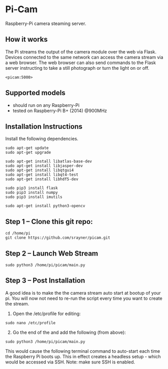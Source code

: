 # Pi-Cam

Raspberry-Pi camera steaming server.

## How it works
The Pi streams the output of the camera module over
the web via Flask. Devices connected to the same
network can access the camera stream via a web browser.
The web browser can also send commands to the Flask server
instructing to take a still photograph or turn the light
on or off.

```
<picam:5000>
```

## Supported models

* should run on any Raspberry-Pi
* tested on Raspberry-Pi B+ (2014) @900MHz

## Installation Instructions
Install the following dependencies.

```
sudo apt-get update
sudo apt-get upgrade

sudo apt-get install libatlas-base-dev
sudo apt-get install libjasper-dev
sudo apt-get install libqtgui4
sudo apt-get install libqt4-test
sudo apt-get install libhdf5-dev

sudo pip3 install flask
sudo pip3 install numpy
sudo pip3 install imutils

sudo apt-get install python3-opencv

```

## Step 1 – Clone this git repo:

```
cd /home/pi
git clone https://github.com/srayner/picam.git
```

## Step 2 – Launch Web Stream

```
sudo python3 /home/pi/picam/main.py
```

## Step 3 – Post Installation

A good idea is to make the the camera stream auto
start at bootup of your pi. You will now not need
to re-run the script every time you want to create
the stream.
1. Open the /etc/profile for editing:

```
sudo nano /etc/profile
```

2. Go the end of the and add the following (from above):

```
sudo python3 /home/pi/picam/main.py
```

This would cause the following terminal command to auto-start each time the Raspberry Pi boots up. This in effect creates a headless setup - which would be accessed via SSH.
Note: make sure SSH is enabled.

